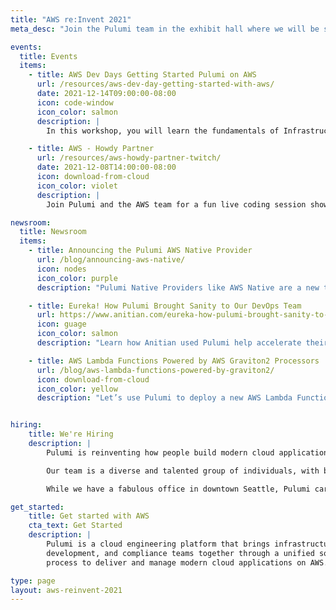 ```yaml
---
title: "AWS re:Invent 2021"
meta_desc: "Join the Pulumi team in the exhibit hall where we will be showcasing the latest Pulumi features and answering any and all questions about the cloud."

events:
  title: Events
  items:
    - title: AWS Dev Days Getting Started Pulumi on AWS
      url: /resources/aws-dev-day-getting-started-with-aws/
      date: 2021-12-14T09:00:00-08:00
      icon: code-window
      icon_color: salmon
      description: |
        In this workshop, you will learn the fundamentals of Infrastructure as Code through a series of guided exercises using Pulumi’s Cloud Engineering platform. You will be introduced to Pulumi, an infrastructure as code platform, where you can use familiar programming languages to provision modern cloud infrastructure.

    - title: AWS - Howdy Partner
      url: /resources/aws-howdy-partner-twitch/
      date: 2021-12-08T14:00:00-08:00
      icon: download-from-cloud
      icon_color: violet
      description: |
        Join Pulumi and the AWS team for a fun live coding session showing off the new AWS Native Provider.

newsroom:
  title: Newsroom
  items:
    - title: Announcing the Pulumi AWS Native Provider
      url: /blog/announcing-aws-native/
      icon: nodes
      icon_color: purple
      description: "Pulumi Native Providers like AWS Native are a new type of Pulumi Package that give you a complete and consistent interface for the modern cloud."

    - title: Eureka! How Pulumi Brought Sanity to Our DevOps Team
      url: https://www.anitian.com/eureka-how-pulumi-brought-sanity-to-our-devops-team/
      icon: guage
      icon_color: salmon
      description: "Learn how Anitian used Pulumi help accelerate their cloud usage an achieve their strategic business goals."

    - title: AWS Lambda Functions Powered by AWS Graviton2 Processors
      url: /blog/aws-lambda-functions-powered-by-graviton2/
      icon: download-from-cloud
      icon_color: yellow
      description: "Let’s use Pulumi to deploy a new AWS Lambda Function using a Graviton2 architecture."


hiring:
    title: We're Hiring
    description: |
        Pulumi is reinventing how people build modern cloud applications, with a unique platform that combines deep systems and infrastructure innovation with elegant programming models and developer tools.

        Our team is a diverse and talented group of individuals, with backgrounds in distributed cloud systems, programming languages, developer tools, and operating systems, from companies from all corners of the industry. Our culture is one of technical excellence, passion for teamwork, and customer obsession.

        While we have a fabulous office in downtown Seattle, Pulumi cares about the health, safety and happiness of our employees, and we've been a fully remote company since March, 2020. We've learned and grown as a company this year, and — unless otherwise specified — all of our open positions are remote. We will continue to collaborate and grow from different locations, and are committed to making sure our team is successful from their home offices.

get_started:
    title: Get started with AWS
    cta_text: Get Started
    description: |
        Pulumi is a cloud engineering platform that brings infrastructure, application
        development, and compliance teams together through a unified software engineering
        process to deliver and manage modern cloud applications on AWS.

type: page
layout: aws-reinvent-2021
---
```

